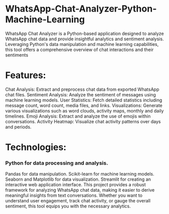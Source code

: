 # WhatsApp-Chat-Analyzer-Python-Machine-Learning
WhatsApp Chat Analyzer is a Python-based application designed to analyze WhatsApp chat data and provide insightful analytics and sentiment analysis. Leveraging Python's data manipulation and machine learning capabilities, this tool offers a comprehensive overview of chat interactions and their sentiments
# Features:
  Chat Analysis: Extract and preprocess chat data from exported WhatsApp chat files.
  Sentiment Analysis: Analyze the sentiment of messages using machine learning models.
  User Statistics: Fetch detailed statistics including message count, word count, media files, and links.
  Visualizations: Generate various visualizations such as word clouds, activity maps, monthly and daily timelines.
  Emoji Analysis: Extract and analyze the use of emojis within conversations.
  Activity Heatmap: Visualize chat activity patterns over days and periods.
# Technologies:
  ### Python for data processing and analysis.
  Pandas for data manipulation.
  Scikit-learn for machine learning models.
  Seaborn and Matplotlib for data visualization.
  Streamlit for creating an interactive web application interface.
This project provides a robust framework for analyzing WhatsApp chat data, making it easier to derive meaningful insights from text conversations. Whether you want to understand user engagement, track chat activity, or gauge the overall sentiment, this tool equips you with the necessary analytics.

